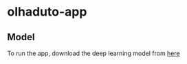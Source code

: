 # olhaduto-app

## Model

To run the app, download the deep learning model from [here](https://drive.google.com/file/d/1Avpujsj9DdBQHZzhZjv2P9wtba67A8ih/view?usp=sharing)
